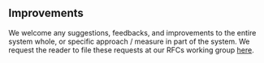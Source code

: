 ## Improvements

We welcome any suggestions, feedbacks, and improvements to the entire system whole, or specific approach / measure in part of the system. We request the reader to file these requests at our RFCs working group [here](https://github.com/KIPFoundation/rfcs).